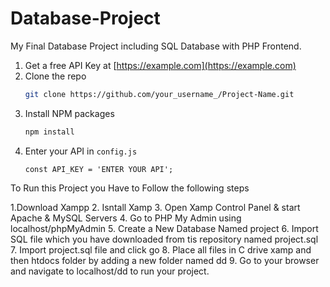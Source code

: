 # Database-Project
My Final Database Project including SQL Database with PHP Frontend.

1. Get a free API Key at [https://example.com](https://example.com)
2. Clone the repo
   ```sh
   git clone https://github.com/your_username_/Project-Name.git
   ```
3. Install NPM packages
   ```sh
   npm install
   ```
4. Enter your API in `config.js`
   ```JS
   const API_KEY = 'ENTER YOUR API';
   ```

To Run this Project you Have to Follow the following steps

1.Download Xampp
2. Isntall Xamp
3. Open Xamp Control Panel & start Apache & MySQL Servers
4. Go to PHP My Admin using localhost/phpMyAdmin
5. Create a New Database Named project
6. Import SQL file which you have downloaded from tis repository named project.sql
7. Import project.sql file and click go
8. Place all files in C drive xamp and then htdocs folder by adding a new folder named dd
9. Go to your browser and navigate to localhost/dd to run your project.

